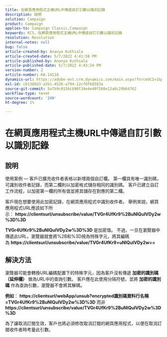 ```yaml
---
title: 在網頁應用程式主機URL中傳遞自訂引數以識別記錄
description: 說明
solution: Campaign
product: Campaign
applies-to: Campaign Classic,Campaign
keywords: KCS，在網頁應用程式主機URL中傳遞自訂引數以識別記錄
resolution: Resolution
internal-notes: null
bug: false
article-created-by: Ananya Kuthiala
article-created-date: 5/7/2022 4:41:58 PM
article-published-by: Ananya Kuthiala
article-published-date: 5/7/2022 4:43:24 PM
version-number: 2
article-number: KA-14118
dynamics-url: https://adobe-ent.crm.dynamics.com/main.aspx?forceUCI=1&pagetype=entityrecord&etn=knowledgearticle&id=1421cd98-24ce-ec11-a7b5-0022480a8e40
exl-id: c61360d3-a2b1-4526-a794-12cf0f68503a
source-git-commit: 5a7b9c9156cb90f34e4e49f268e12a0c29b64762
workflow-type: tm+mt
source-wordcount: '249'
ht-degree: 1%

---
```


# 在網頁應用程式主機URL中傳遞自訂引數以識別記錄

## 說明


使用案例 — 客戶已擴充收件者表格以新增兩個自訂欄。 第一欄具有唯一識別碼，可識別收件者記錄，而第二欄則以加密格式儲存相同的識別碼。 客戶已建立自訂工作流程，以加密第一欄的所有值並將其儲存在對應的第二欄。

客戶現在想要使用此加密記錄，在網頁應用程式中識別收件者。 舉例來說，網頁應用程式URL應該如下所示： <b>https://clientsurl/unsubscribe/value/TVGr4UfKr9%2BuNlQulVDy2w%3D%3D</b>

<b>TVGr4UfKr9%2BuNlQulVDy2w%3D%3D</b> 是加密值。 不過，一旦在瀏覽器中傳遞此URL，瀏覽器就會將%2B和%3D視為特殊字元，將其編碼為 <b>https://clientsurl/unsubscribe/value/TVGr4UfKr9+uNlQulVDy2w==</b>


## 解決方法


瀏覽器可能會轉換URL編碼配置下的特殊字元，因為客戶沒有傳遞 <b>加密的識別碼（延伸欄）</b> 做為URL中的查詢引數。 客戶應在此使用分隔符號，並將 <b>加密的識別碼</b> 作為查詢引數，瀏覽器不會將其解碼。

<b>例如</b>： <b>https://clientsurl/webApp/unsub?encrypted識別碼資料行名稱=TVGr4UfKr9%2BuNlQulVDy2w%3D%3D</b> 而非 <b> https://clientsurl/unsubscribe/value/TVGr4UfKr9%2BuNlQulVDy2w%3D%3D</b>



為了讓取消訂閱生效，客戶也將必須修改取消訂閱的網頁應用程式，以便在取消訂閱收件者時考量此引數。
